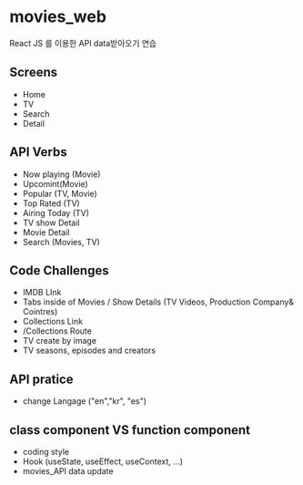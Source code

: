 # movies_web

React JS 를 이용한 API data받아오기 연습

## Screens

- Home
- TV
- Search
- Detail

## API Verbs

- Now playing (Movie)
- Upcomint(Movie)
- Popular (TV, Movie)
- Top Rated (TV)
- Airing Today (TV)
- TV show Detail
- Movie Detail
- Search (Movies, TV)

## Code Challenges

- IMDB LInk
- Tabs inside of Movies / Show Details (TV Videos, Production Company& Cointres)
- Collections Link
- /Collections Route
- TV create by image
- TV seasons, episodes and creators

## API pratice

- change Langage ("en","kr", "es")

## class component VS function component

- coding style
- Hook (useState, useEffect, useContext, ...)
- movies_API data update
